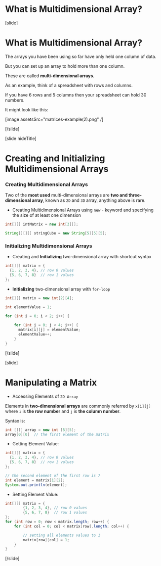 # What is Multidimensional Array?

[slide]

# What is Multidimensional Array?

The arrays you have been using so far have only held one column of data.

But you can set up an array to hold more than one column.

These are called **multi-dimensional arrays**.

As an example, think of a spreadsheet with rows and columns.

If you have 6 rows and 5 columns then your spreadsheet can hold 30 numbers.

It might look like this:

[image assetsSrc="matrices-example(2).png" /]



[/slide]

[slide hideTitle]

# Creating and Initializing Multidimensional Arrays



### Creating Multidimensional Arrays

Two of the **most used** multi-dimensional arrays are **two and three-dimensional array**, known as `2D` and `3D` array, anything above is rare.

- Creating Multidimensional Arrays using `new` - keyword and specifying the size of at least one dimension

```java 
int[][] intMatrix = new int[3][];

String[][][] stringCube = new String[5][5][5];
```


### Initializing Multidimensional Arrays

- Creating and **Initializing** two-dimensional array with shortcut syntax
```java
int[][] matrix = {
  {1, 2, 3, 4}, // row 0 values
  {5, 6, 7, 8}  // row 1 values
};
```
- **Initializing** two-dimensional array with `for-loop`
```java
int[][] matrix = new int[2][4];

int elementValue = 1;

for (int i = 0; i < 2; i++) {
    
    for (int j = 0; j < 4; j++) {
      matrix[i][j] = elementValue;
      elementValue++;
    }
}
```
[/slide]

[slide]

# Manipulating a Matrix

- Accessing Elements of `2D Array`

Elements in **two-dimensional arrays** are commonly referred by `x[i][j]` where `i` is **the row number** and `j` is **the column number**.

Syntax is:
```java
int [][] array = new int [5][5];
array[0][0]  // the first element of the matrix
```

- Getting Element Value:

```java live
int[][] matrix = {
  {1, 2, 3, 4}, // row 0 values
  {5, 6, 7, 8}  // row 1 values
};

// the second element of the first row is 7
int element = matrix[1][2]; 
System.out.println(element);

```


- Setting Element Value:

```java 
int[][] matrix = {
        {1, 2, 3, 4}, // row 0 values
        {5, 6, 7, 8}  // row 1 values
};
for (int row = 0; row < matrix.length; row++) {
    for (int col = 0; col < matrix[row].length; col++) {

        // setting all elements values to 1
        matrix[row][col] = 1;
    }
}
```

[/slide]